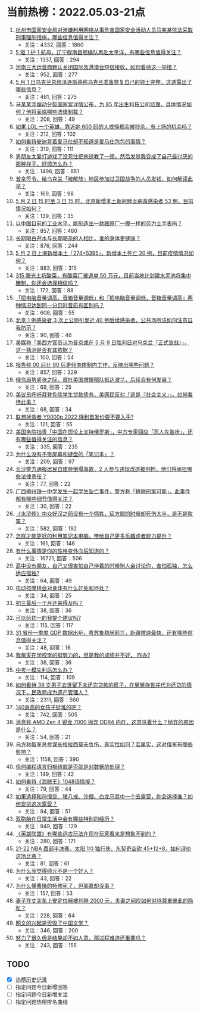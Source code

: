 # 当前热榜：2022.05.03-21点
1. [杭州市国家安全局对涉嫌利用网络从事危害国家安全活动人员马某某依法采取刑事强制措施，哪些信息值得关注？](https://www.zhihu.com/question/531137314)
    * 关注：4332, 回答：1860
2. [5 驱 1 护 1 航母，辽宁舰南昌舰编队再赴太平洋，有哪些信息值得关注？](https://www.zhihu.com/question/531148596)
    * 关注：1337, 回答：294
3. [河南三大运营商默认关闭国际及港澳台短信接收，如何看待这一举措？](https://www.zhihu.com/question/530882853)
    * 关注：952, 回答：277
4. [5 月 1 日乌克兰总统泽连斯基称乌克兰准备恢复自己的领土完整，这透露出了哪些信息？](https://www.zhihu.com/question/531141980)
    * 关注：461, 回答：275
5. [马某某涉煽动分裂国家案详情公布，为 85 年出生科技公司经理，具体情况如何？他将面临哪些法律制裁？](https://www.zhihu.com/question/531200415)
    * 关注：208, 回答：49
6. [如果 LOL 一个英雄，靠近她 600 码的人或怪都会被秒杀，有上场的机会吗？](https://www.zhihu.com/question/526908078)
    * 关注：212, 回答：102
7. [如何看待安迪背着爱马仕却不知道是爱马仕包包的事情？](https://www.zhihu.com/question/48613519)
    * 关注：319, 回答：111
8. [男朋友太爱打游戏了没忍住把他说教了一顿，然后发觉我变成了自己最讨厌的那种样子，好烦怎么办？](https://www.zhihu.com/question/524004014)
    * 关注：1496, 回答：851
9. [普京签令，给乌克兰「被解放」地区参加过卫国战争的人员发钱，如何解读此举？](https://www.zhihu.com/question/530915834)
    * 关注：169, 回答：98
10. [5 月 2 日 15 时至 3 日 15 时，北京新增本土新冠肺炎病毒感染者 53 例，目前情况如何？](https://www.zhihu.com/question/531183344)
    * 关注：139, 回答：35
11. [以中国目前的工业水平，能制造出一款跟原厂一模一样的劳力士手表吗？](https://www.zhihu.com/question/523024862)
    * 关注：857, 回答：460
12. [长期喝白开水与长期喝茶的人相比，谁的身体更健康？](https://www.zhihu.com/question/519005467)
    * 关注：876, 回答：244
13. [5 月 2 日上海新增本土「274+5395」，新增本土死亡 20 例，目前疫情情况如何？](https://www.zhihu.com/question/531131924)
    * 关注：883, 回答：315
14. [315 曝光土坑酸菜，有酸菜厂被退单 50 万元，目前当地计划建水泥池将集中腌制，你还会选择相信吗？](https://www.zhihu.com/question/531024612)
    * 关注：172, 回答：88
15. [「把电脑音量调高，音箱音量调低」和「把电脑音量调低，音箱音量调高」两种情况达到同一分贝时音质有区别吗？](https://www.zhihu.com/question/30251350)
    * 关注：608, 回答：55
16. [北京 1 例感染者 3 次上公厕引发近 40 例后续感染者，公共场所该如何注意自我防范？](https://www.zhihu.com/question/531184532)
    * 关注：90, 回答：46
17. [美媒称「美西方官员认为普京或在 5 月 9 日胜利日对乌克兰『正式宣战』」，这一猜测是否有其依据？](https://www.zhihu.com/question/531189441)
    * 关注：100, 回答：54
18. [报告称 00 后比 90 后更倾向体制内工作，反映出哪些问题？](https://www.zhihu.com/question/530623470)
    * 关注：857, 回答：329
19. [俄乌局势紧张之际，首批美国增援部队抵达波兰，后续会有何发展？](https://www.zhihu.com/question/514992343)
    * 关注：69, 回答：25
20. [美议员呼吁拜登免除学生贷款债务，美网民反对「这是『社会主义』」，如何看待此事？](https://www.zhihu.com/question/531035094)
    * 关注：68, 回答：34
21. [联想拯救者 Y9000p 2022 降到首发价要不要入手?](https://www.zhihu.com/question/530592733)
    * 关注：121, 回答：55
22. [美国务院指责「中国在舆论上支持俄罗斯」，中方专家回应「恶人先告状」，还有哪些值得关注的信息？](https://www.zhihu.com/question/531176213)
    * 关注：335, 回答：235
23. [为什么没有不带屏幕和键盘的「笔记本」？](https://www.zhihu.com/question/530498110)
    * 关注：209, 回答：97
24. [长沙警方通报居民自建房倒塌事故，2 人参与违规改造被刑拘，他们将承担哪些法律责任？](https://www.zhihu.com/question/531158049)
    * 关注：77, 回答：22
25. [广西柳州铁一中学发生一起学生坠亡事件，警方称「排除刑案可能」，此事件都有哪些细节值得关注？](https://www.zhihu.com/question/530239223)
    * 关注：30, 回答：22
26. [《水浒传》中众好汉之前没有一个牺牲，征方腊的时候却死伤大半，是不是败笔？](https://www.zhihu.com/question/397776865)
    * 关注：582, 回答：192
27. [怎样才能更好的利用笔记本电脑，带给自己更多乐趣或者能力提升？](https://www.zhihu.com/question/531010720)
    * 关注：161, 回答：146
28. [有什么事情是你的性格变外向后知道的？](https://www.zhihu.com/question/338262811)
    * 关注：16721, 回答：506
29. [高中没有朋友，自己又很害怕自己待着的时候别人会讨论你，害怕孤独，怎么适应孤独?](https://www.zhihu.com/question/531145442)
    * 关注：64, 回答：49
30. [电动按摩椅会对身体有什么好处和坏处？](https://www.zhihu.com/question/334537855)
    * 关注：34, 回答：25
31. [初三最后一个月还来得及吗？](https://www.zhihu.com/question/531071008)
    * 关注：38, 回答：36
32. [可以给初一的我提个建议吗?](https://www.zhihu.com/question/531084969)
    * 关注：115, 回答：117
33. [31 省份一季度 GDP 数据出炉，粤苏鲁稳居前三，新疆增速最快，还有哪些信息值得关注？](https://www.zhihu.com/question/531025112)
    * 关注：48, 回答：16
34. [我每天在学校学的挺努力的，但是我的成绩并不好， 咋办?](https://www.zhihu.com/question/531139045)
    * 关注：36, 回答：36
35. [中考一模失利后怎么办？](https://www.zhihu.com/question/530165937)
    * 关注：114, 回答：109
36. [如何看待 38 岁男子去世留下未还完贷款的房子，在舅舅存世并代为还贷的情况下，民政局成为遗产管理人？](https://www.zhihu.com/question/530937337)
    * 关注：2311, 回答：560
37. [140身高的女孩子挺难的吧？](https://www.zhihu.com/question/373796444)
    * 关注：742, 回答：505
38. [消息称 AMD Zen 4 锐龙 7000 抛弃 DDR4 内存，这意味着什么？抛弃的原因是什么？](https://www.zhihu.com/question/529886359)
    * 关注：54, 回答：21
39. [乌方称俄军总参谋长格拉西莫夫负伤，真实性如何？若属实，这对俄军有哪些影响？](https://www.zhihu.com/question/530996641)
    * 关注：1158, 回答：390
40. [任何编程语言归根结底是否就是对数据的处理？](https://www.zhihu.com/question/530437870)
    * 关注：149, 回答：42
41. [如何看待《海贼王》1048话情报？](https://www.zhihu.com/question/531076696)
    * 关注：79, 回答：44
42. [如果选择和孙悟空、猪八戒、沙僧、白龙马其中一个去露营，你会选择谁？如何安排这次露营？](https://www.zhihu.com/question/526757274)
    * 关注：84, 回答：51
43. [双胞胎在日常生活中会有哪些特别的经历？](https://www.zhihu.com/question/21592864)
    * 关注：949, 回答：129
44. [《英雄联盟》有哪些远古玩法在现在玩家看来是想象不到的？](https://www.zhihu.com/question/525397692)
    * 关注：280, 回答：171
45. [21-22 NBA 西部半决赛，太阳 1:0 独行侠，东契奇空砍 45+12+8，如何评价这场比赛？](https://www.zhihu.com/question/531135442)
    * 关注：81, 回答：61
46. [为什么我觉得纯元不是一个好人？](https://www.zhihu.com/question/528788845)
    * 关注：43, 回答：22
47. [为什么懂曹操的杨修死了，但郭嘉却没事？](https://www.zhihu.com/question/433191222)
    * 关注：157, 回答：53
48. [妻子在丈夫车上安定位器被判赔 2000 元，夫妻之间应如何对待尊重彼此的隐私？](https://www.zhihu.com/question/531132582)
    * 关注：228, 回答：64
49. [网文的兴起是否毁了中国文学？](https://www.zhihu.com/question/530926434)
    * 关注：346, 回答：200
50. [努力了很久但是结果却不如人意，那过程难道还重要吗？](https://www.zhihu.com/question/530734451)
    * 关注：243, 回答：155
## TODO
* [x] [热榜历史记录](hot_history/AllHot.md)
* [ ] 指定问题今日新增回答
* [ ] 指定问题今日新增关注
* [ ] 指定问题热榜排名曲线
